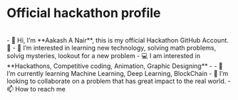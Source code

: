    <h1>Official hackathon profile</h1><br>
- 👋 Hi, I’m **Aakash A Nair**, this is my official Hackathon GitHub Account. 🔱
- 👀 I’m interested in learning new technology, solving math problems, solvig mysteries, lookout for a new problem 
- 💻 I am interested in **Hackathons, Competitive coding, Animation, Graphic Designing**
- 
- 🌱 I’m currently learning Machine Learning, Deep Learning, BlockChain
- 💞️ I’m looking to collaborate on a problem that has great impact to the real world.
- 📫 How to reach me 

<!---
hacknarog/hacknarog is a ✨ special ✨ repository because its `README.md` (this file) appears on your GitHub profile.
You can click the Preview link to take a look at your changes.
--->
